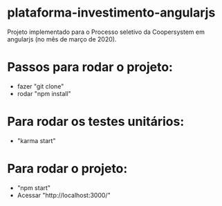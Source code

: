 # plataforma-investimento-angularjs

Projeto implementado para o Processo seletivo da Coopersystem em angularjs (no mês de março de 2020).

# Passos para rodar o projeto: 
 - fazer "git clone"
 - rodar "npm install"
 
# Para rodar os testes unitários:
 - "karma start"
 
# Para rodar o projeto:
 - "npm start"
 - Acessar "http://localhost:3000/"
 
 
